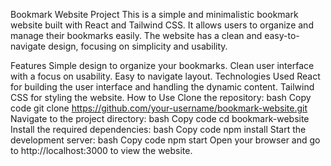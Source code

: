 Bookmark Website Project
This is a simple and minimalistic bookmark website built with React and Tailwind CSS. It allows users to organize and manage their bookmarks easily. The website has a clean and easy-to-navigate design, focusing on simplicity and usability.

Features
Simple design to organize your bookmarks.
Clean user interface with a focus on usability.
Easy to navigate layout.
Technologies Used
React for building the user interface and handling the dynamic content.
Tailwind CSS for styling the website.
How to Use
Clone the repository:
bash
Copy code
git clone https://github.com/your-username/bookmark-website.git
Navigate to the project directory:
bash
Copy code
cd bookmark-website
Install the required dependencies:
bash
Copy code
npm install
Start the development server:
bash
Copy code
npm start
Open your browser and go to http://localhost:3000 to view the website.
